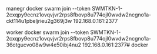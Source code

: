 manegr
docker swarm join --token SWMTKN-1-2cxqpy9ecnz1ovqvjvr2rps8fbovp8u774ojl0wvdw2ncgno1a-ckt114u1pbeljrieu2g369j3w 192.168.0.161:2377

worker
 docker swarm join --token SWMTKN-1-2cxqpy9ecnz1ovqvjvr2rps8fbovp8u774ojl0wvdw2ncgno1a-36otgucvo08w9w4e50ibj4nu2 192.168.0.161:2377# docker
